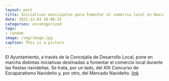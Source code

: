 ```yaml
---
layout: post
title: Iniciativas municipales para fomentar el comercio local en Navidad
date: 2021-12-03 10:00:15
categories: uncategorized
tags:
- random
image: /img/image.jpg
caption: This is a picture
---
```

El Ayuntamiento, a través de la Concejalía de Desarrollo Local, pone en marcha distintas iniciativas destinadas a fomentar el comercio local durante las fiestas navideñas. Se trata, por un lado, del XIX Concurso de Escaparatismo Navideño y, por otro, del Mercado Navideño.   [link](https://www.ayto-villacanada.es/noticias/iniciativas-municipales-para-fomentar-el-comercio-local-en-navidad/)
